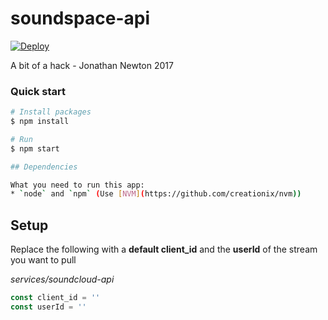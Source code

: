 # soundspace-api

[![Deploy](https://www.herokucdn.com/deploy/button.svg)](https://heroku.com/deploy)

A bit of a hack - Jonathan Newton 2017

### Quick start

```bash
# Install packages
$ npm install

# Run
$ npm start

## Dependencies

What you need to run this app:
* `node` and `npm` (Use [NVM](https://github.com/creationix/nvm))
```
## Setup
Replace the following with a **default client_id** and the **userId** of the stream you want to pull

*services/soundcloud-api*
```javascript
const client_id = ''
const userId = ''
```

